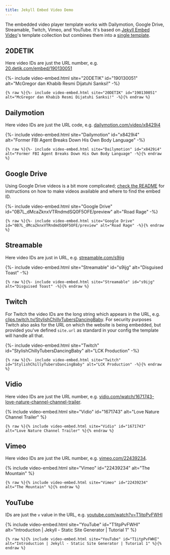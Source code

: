 ```yaml
---
title: Jekyll Embed Video Demo
---
```


The embedded video player template works with Dailymotion, Google Drive, Streamable, Twitch, Vimeo, and YouTube. It's based on [Jekyll Embed Video]'s template collection but combines them into a [single template].

[Jekyll Embed Video]: https://github.com/nathancy/jekyll-embed-video
[single template]: https://github.com/Foggalong/jekyll-embed-video/blob/main/_includes/video-embed.html

## 20DETIK

Here video IDs are just the URL number, e.g. [20.detik.com/embed/190130051][detik]

[detik]: https://20.detik.com/embed/190130051

{%- include video-embed.html site="20DETIK" id="190130051" alt="McGregor dan Khabib Resmi Dijatuhi Sanksi!" -%}

```liquid
{% raw %}{%- include video-embed.html site="20DETIK" id="190130051" alt="McGregor dan Khabib Resmi Dijatuhi Sanksi!" -%}{% endraw %}
```

## Dailymotion

Here video IDs are just the URL code, e.g. [dailymotion.com/video/x8429i4][dailymotion]

[dailymotion]: https://www.dailymotion.com/video/x8429i4

{%- include video-embed.html site="Dailymotion" id="x8429i4" alt="Former FBI Agent Breaks Down His Own Body Language" -%}

```liquid
{% raw %}{%- include video-embed.html site="Dailymotion" id="x8429i4" alt="Former FBI Agent Breaks Down His Own Body Language" -%}{% endraw %}
```

## Google Drive

Using Google Drive videos is a bit more complicated; [check the README][wiki] for instructions on how to make videos available and where to find the embed ID.

[wiki]: https://github.com/nathancy/jekyll-embed-video#embed-google-drive

{%- include video-embed.html site="Google Drive" id="0B7L_dMcaZknxVTRndmdSQ0F5OFE/preview" alt="Road Rage" -%}

```liquid
{% raw %}{%- include video-embed.html site="Google Drive" id="0B7L_dMcaZknxVTRndmdSQ0F5OFE/preview" alt="Road Rage" -%}{% endraw %}
```

## Streamable

Here video IDs are just in URL, e.g. [streamable.com/s9ijg][streamable]

[streamable]: https://streamable.com/s9ijg

{%- include video-embed.html site="Streamable" id="s9ijg" alt="Disguised Toast" -%}

```liquid
{% raw %}{%- include video-embed.html site="Streamable" id="s9ijg" alt="Disguised Toast" -%}{% endraw %}
```

## Twitch

For Twitch the video IDs are the long string which appears in the URL, e.g. [clips.twitch.tv/StylishChillyTubersDancingBaby][twitch]. For security purposes Twitch also asks for the URL on which the website is being embedded, but provided you've defined `site.url` as standard in your config the template will handle all that.

[twitch]: https://clips.twitch.tv/StylishChillyTubersDancingBaby

{%- include video-embed.html site="Twitch" id="StylishChillyTubersDancingBaby" alt="LCK Production" -%}

```liquid
{% raw %}{%- include video-embed.html site="Twitch" id="StylishChillyTubersDancingBaby" alt="LCK Production" -%}{% endraw %}
```

## Vidio

Here video IDs are just the URL number, e.g. [vidio.com/watch/1671743-love-nature-channel-channel-trailer][vidio].

[vidio]: https://vidio.com/watch/1671743-love-nature-channel-channel-trailer

{% include video-embed.html site="Vidio" id="1671743" alt="Love Nature Channel Trailer" %}

```liquid
{% raw %}{% include video-embed.html site="Vidio" id="1671743" alt="Love Nature Channel Trailer" %}{% endraw %}
```

## Vimeo

Here video IDs are just the URL number, e.g. [vimeo.com/22439234][vimeo].

[vimeo]: https://vimeo.com/22439234

{% include video-embed.html site="Vimeo" id="22439234" alt="The Mountain" %}

```liquid
{% raw %}{% include video-embed.html site="Vimeo" id="22439234" alt="The Mountain" %}{% endraw %}
```

## YouTube

IDs are just the `v` value in the URL, e.g. [youtube.com/watch?v=T1itpPvFWHI][youtube]

[youtube]: https://www.youtube.com/watch?v=T1itpPvFWHI

{% include video-embed.html site="YouTube" id="T1itpPvFWHI" alt="Introduction | Jekyll - Static Site Generator | Tutorial 1" %}

```liquid
{% raw %}{% include video-embed.html site="YouTube" id="T1itpPvFWHI" alt="Introduction | Jekyll - Static Site Generator | Tutorial 1" %}{% endraw %}
```
